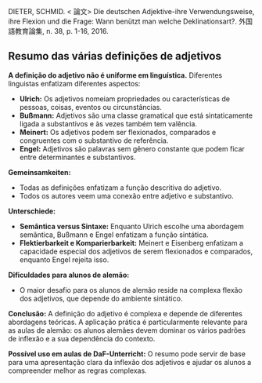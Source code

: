 DIETER, SCHMID. < 論文> Die deutschen Adjektive-ihre Verwendungsweise, ihre Flexion und die Frage: Wann benützt man welche Deklinationsart?. 外国語教育論集, n. 38, p. 1-16, 2016. 

## Resumo das várias definições de adjetivos

**A definição do adjetivo não é uniforme em linguística.** Diferentes linguistas enfatizam diferentes aspectos:

* **Ulrich:** Os adjetivos nomeiam propriedades ou características de pessoas, coisas, eventos ou circunstâncias.
* **Bußmann:** Adjetivos são uma classe gramatical que está sintaticamente ligada a substantivos e às vezes também tem valência.
* **Meinert:** Os adjetivos podem ser flexionados, comparados e congruentes com o substantivo de referência.
* **Engel:** Adjetivos são palavras sem gênero constante que podem ficar entre determinantes e substantivos.

**Gemeinsamkeiten:**
* Todas as definições enfatizam a função descritiva do adjetivo.
* Todos os autores veem uma conexão entre adjetivo e substantivo.

**Unterschiede:**
* **Semântica versus Sintaxe:** Enquanto Ulrich escolhe uma abordagem semântica, Bußmann e Engel enfatizam a função sintática.
* **Flektierbarkeit e Komparierbarkeit:** Meinert e Eisenberg enfatizam a capacidade especial dos adjetivos de serem flexionados e comparados, enquanto Engel rejeita isso.

**Dificuldades para alunos de alemão:**
* O maior desafio para os alunos de alemão reside na complexa flexão dos adjetivos, que depende do ambiente sintático.

**Conclusão:**
A definição do adjetivo é complexa e depende de diferentes abordagens teóricas. A aplicação prática é particularmente relevante para as aulas de alemão: os alunos alemães devem dominar os vários padrões de inflexão e a sua dependência do contexto.

**Possível uso em aulas de DaF-Unterricht:**
O resumo pode servir de base para uma apresentação clara da inflexão dos adjetivos e ajudar os alunos a compreender melhor as regras complexas.